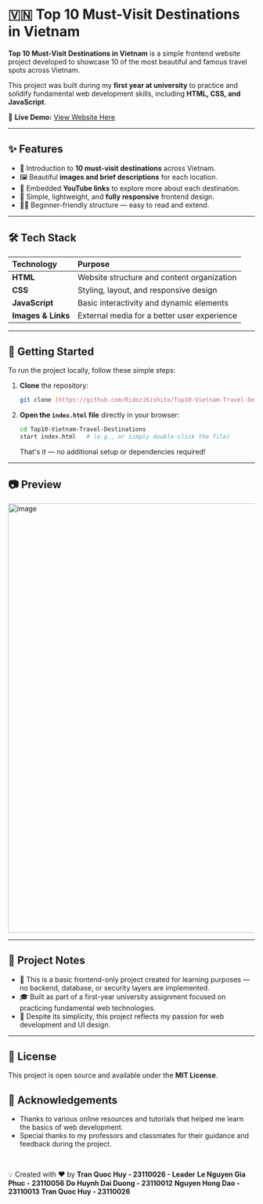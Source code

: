 # 🇻🇳 Top 10 Must-Visit Destinations in Vietnam

**Top 10 Must-Visit Destinations in Vietnam** is a simple frontend website project developed to showcase 10 of the most beautiful and famous travel spots across Vietnam.

This project was built during my **first year at university** to practice and solidify fundamental web development skills, including **HTML, CSS, and JavaScript**.

🔗 **Live Demo:** [View Website Here](https://ridozikishito.github.io/Top10-Vietnam-Travel-Destinations/)

---

## ✨ Features

* 📍 Introduction to **10 must-visit destinations** across Vietnam.
* 🖼️ Beautiful **images and brief descriptions** for each location.
* 🎥 Embedded **YouTube links** to explore more about each destination.
* 📱 Simple, lightweight, and **fully responsive** frontend design.
* 🧑‍💻 Beginner-friendly structure — easy to read and extend.

---

## 🛠️ Tech Stack

| Technology | Purpose |
| :--- | :--- |
| **HTML** | Website structure and content organization |
| **CSS** | Styling, layout, and responsive design |
| **JavaScript** | Basic interactivity and dynamic elements |
| **Images & Links** | External media for a better user experience |

---

## 🚀 Getting Started

To run the project locally, follow these simple steps:

1.  **Clone** the repository:
    ```bash
    git clone [https://github.com/RidoziKishito/Top10-Vietnam-Travel-Destinations.git](https://github.com/RidoziKishito/Top10-Vietnam-Travel-Destinations.git)
    ```

2.  **Open the `index.html` file** directly in your browser:
    ```bash
    cd Top10-Vietnam-Travel-Destinations
    start index.html   # (e.g., or simply double-click the file)
    ```
    That's it — no additional setup or dependencies required!

---

## 📷 Preview

<img width="1920" height="875" alt="image" src="https://github.com/user-attachments/assets/2d05b20a-4d80-46cb-921a-94595259b133" />

---

## 📌 Project Notes

* 🧪 This is a basic frontend-only project created for learning purposes — no backend, database, or security layers are implemented.
* 🎓 Built as part of a first-year university assignment focused on practicing fundamental web technologies.
* 🌱 Despite its simplicity, this project reflects my passion for web development and UI design.

---

## 📄 License

This project is open source and available under the **MIT License**.

## 🙌 Acknowledgements

* Thanks to various online resources and tutorials that helped me learn the basics of web development.
* Special thanks to my professors and classmates for their guidance and feedback during the project.

<br>

💡 Created with ❤️ by
**Tran Quoc Huy - 23110026 - Leader**
**Le Nguyen Gia Phuc - 23110056**
**Do Huynh Dai Duong - 23110012**
**Nguyen Hong Dao - 23110013**
**Tran Quoc Huy - 23110026**
